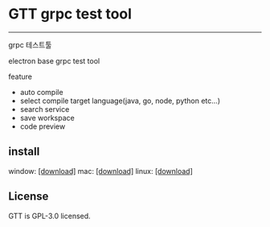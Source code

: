 # GTT grpc test tool
---
grpc 테스트툴

electron base grpc test tool

feature
- auto compile
- select compile target language(java, go, node, python etc...)
- search service
- save workspace
- code preview

install
---
window: [\[download\]]()
mac: [\[download\]]()
linux: [\[download\]]()

License
---
GTT is GPL-3.0 licensed.
